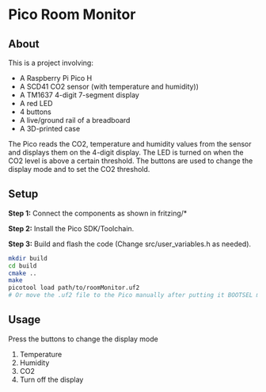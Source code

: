 # Pico Room Monitor

## About

This is a project involving:

- A Raspberry Pi Pico H
- A SCD41 CO2 sensor (with temperature and humidity))
- A TM1637 4-digit 7-segment display
- A red LED
- 4 buttons
- A live/ground rail of a breadboard
- A 3D-printed case

The Pico reads the CO2, temperature and humidity values from the sensor and displays them on the 4-digit display. The LED is turned on when the CO2 level is above a certain threshold. The buttons are used to change the display mode and to set the CO2 threshold.

## Setup

**Step 1:** Connect the components as shown in fritzing/*

**Step 2:** Install the Pico SDK/Toolchain.

**Step 3:** Build and flash the code (Change src/user_variables.h as needed).

```bash
mkdir build
cd build
cmake ..
make
picotool load path/to/roomMonitor.uf2
# Or move the .uf2 file to the Pico manually after putting it BOOTSEL mode
```

## Usage

Press the buttons to change the display mode

1. Temperature
2. Humidity
3. CO2
4. Turn off the display
